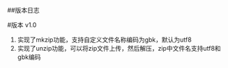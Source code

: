 ##版本日志

#版本 v1.0
1. 实现了mkzip功能，支持自定义文件名称编码为gbk，默认为utf8
2. 实现了unzip功能，可以将zip文件上传，然后解压，zip中文件名支持utf8和gbk编码